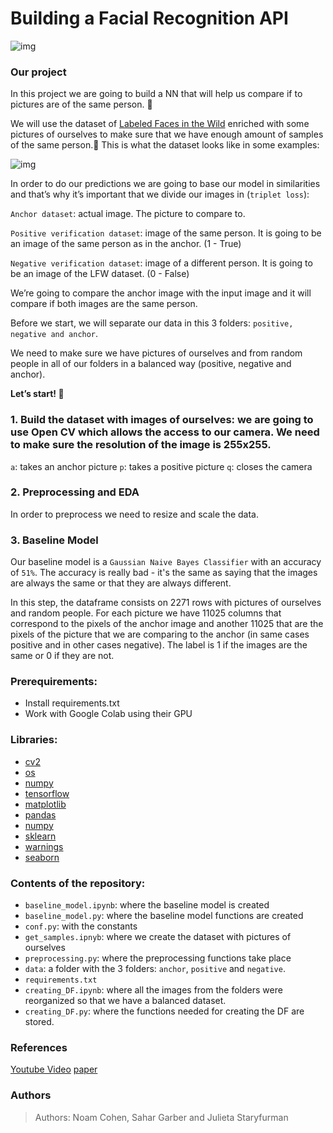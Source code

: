 # Building a Facial Recognition API

![img](https://miro.medium.com/max/1400/1*DKSQVZdEa2GEv2ksxWViTg.gif)

### Our project
In this project we are going to build a NN that will help us compare if to pictures are of the same person. 📸

We will use the dataset of [Labeled Faces in the Wild](http://vis-www.cs.umass.edu/lfw/#download) enriched with some pictures of ourselves to make sure that we have enough amount of samples of the same person.🤩 This is what the dataset looks like in some examples:

![img](https://encrypted-tbn0.gstatic.com/images?q=tbn:ANd9GcQ9cDUOIjbzfmtp4hhEyJ6EaNGdLAOk73a6ew&usqp=CAU)

In order to do our predictions we are going to base our model in similarities and that’s why  it’s important that we divide our images in (`triplet loss`):

`Anchor dataset`:  actual image. The picture to compare to.  

`Positive verification dataset`: image of the same person. It is going to be an image of the same person as in the anchor.  (1 - True)

`Negative verification dataset`: image of a different person. It is going to be an image of the LFW dataset.  (0 - False)

We’re going to compare the anchor image with the input image and it will compare if both images are the same person. 

Before we start, we will separate our data in this 3 folders: `positive, negative and anchor`. 

We need to make sure we have pictures of ourselves and from random people in all of our folders in a balanced way (positive, negative and anchor).

**Let’s start! 🚀**

### 1.	Build the dataset with images of ourselves: we are going to use Open CV which allows the access to our camera. We need to make sure the resolution of the image is 255x255. 

`a`: takes an anchor picture
`p`: takes a positive picture
`q`: closes the camera

### 2.	Preprocessing and EDA
In order to preprocess we need to resize and scale the data. 

### 3. Baseline Model
Our baseline model is a `Gaussian Naive Bayes Classifier` with an accuracy of `51%`.
The accuracy is really bad - it's the same as saying that the images are always the same or that they are always different.

In this step, the dataframe consists on 2271 rows with pictures of ourselves and random people. For each picture we have 11025 columns that correspond to the pixels of the anchor image and another 11025 that are the pixels of the picture that we are comparing to the anchor (in same cases positive and in other cases negative). The label is 1 if the images are the same or 0 if they are not.

### Prerequirements:
-	Install requirements.txt
-	Work with Google Colab using their GPU

### Libraries:
- [cv2](https://docs.opencv.org/4.x/d6/d00/tutorial_py_root.html)
- [os](https://docs.python.org/3/library/os.html)
- [numpy](https://numpy.org/doc/)
- [tensorflow]( https://www.tensorflow.org/)
- [matplotlib]( https://matplotlib.org/)
- [pandas](https://pandas.pydata.org/docs/)
- [numpy](https://numpy.org/doc/)
- [sklearn](https://scikit-learn.org/stable/)
- [warnings](https://docs.python.org/3/library/warnings.html)
- [seaborn](https://seaborn.pydata.org/)


### Contents of the repository:
- `baseline_model.ipynb`: where the baseline model is created
- `baseline_model.py`: where the baseline model functions are created
- `conf.py`: with the constants
- `get_samples.ipnyb`: where we create the dataset with pictures of ourselves
- `preprocessing.py`: where the preprocessing functions take place
- `data`: a folder with the 3 folders: `anchor`, `positive` and `negative`.
- `requirements.txt`
- `creating_DF.ipynb`: where all the images from the folders were reorganized so that we have a balanced dataset.
- `creating_DF.py`: where the functions needed for creating the DF are stored.


### References
[Youtube Video](https://www.youtube.com/watch?v=LKispFFQ5GU)
[paper](https://www.cs.cmu.edu/~rsalakhu/papers/oneshot1.pdf)

### Authors 
> Authors: Noam Cohen, Sahar Garber and Julieta Staryfurman